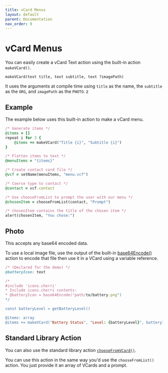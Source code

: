 ```yaml
---
title: vCard Menus
layout: default
parent: Documentation
nav_order: 9
---
```


# vCard Menus

You can easily create a vCard Text action using the built-in action `makeVCard()`.

```
makeVCard(text title, text subtitle, text ?imagePath)
```

It uses the arguments at compile time using `title` as the name, the `subtitle` as the `ORG`, and `imagePath` as the `PHOTO`.
z
## Example

The example below uses this built-in action to make a vCard menu.

```ruby
/* Generate items */
@items = []
repeat i for 3 {
    @items += makeVCard("Title {i}", "Subtitle {i}")
}

/* Flatten items to text */
@menuItems = "{items}"

/* Create contact card file */
@vcf = setName(menuItems, "menu.vcf")

/* Coerce type to contact */
@contact = vcf.contact

/* Use chooseFromList to prompt the user with our menu */
@chosenItem = chooseFromList(contact, "Prompt")

/* chosenItem contains the title of the chosen item */
alert(chosenItem, "You chose:")
```

## Photo

This accepts any base64 encoded data.

To use a local image file, use the output of the built-in [base64Encode()](/language/standard/builtin#base64-encode-file) action to encode that file then use it in a VCard using a variable reference.

```ruby
/* (Declared for the demo) */
@batteryIcon: text

/*
#include 'icons.cherri'
* Include icons.cherri contents:
* @batteryIcon = base64Encode("path/to/battery.png")
*/

const batteryLevel = getBatteryLevel()

@items: array
@items += makeVCard("Battery Status", "Level: {batteryLevel}", batteryIcon)
```

## Standard Library Action

You can also use the standard library action [`chooseFromVCard()`](/language/standard/stdlib#choose-from-vcard).

You can use this action in the same way you'd use the `chooseFromList()` action. You just provide it an array of VCards and a prompt.
